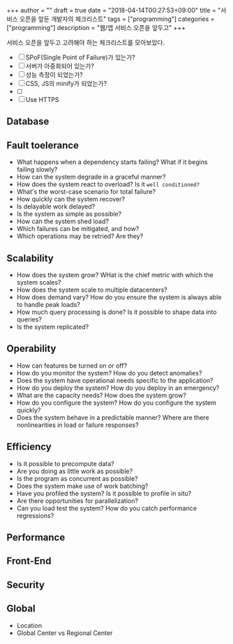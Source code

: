 +++
author = ""
draft = true
date = "2018-04-14T00:27:53+09:00"
title = "서비스 오픈을 앞둔 개발자의 체크리스트"
tags = ["programming"]
categories = ["programming"]
description = "웹/앱 서비스 오픈을 앞두고"
+++

서비스 오픈을 앞두고 고려해야 하는 체크리스트를 모아보았다.

- [ ] SPoF(Single Point of Failure)가 있는가?
- [ ] 서버가 아중화되어 있는가?
- [ ] 성능 측정이 되었는가?
- [ ] CSS, JS의 minify가 되었는가?
- [ ] 
- [ ] Use HTTPS

## Database

## Fault toelerance

- What happens when a dependency starts failing? What if it begins failing slowly?
- How can the system degrade in a graceful manner?
- How does the system react to overload? Is it `well conditioned?`
- What's the worst-case scenario for total failure?
- How quickly can the system recover?
- Is delayable work delayed?
- Is the system as simple as possible?
- How can the system shed load?
- Which failures can be mitigated, and how?
- Which operations may be retried? Are they?

## Scalability

- How does the system grow? WHat is the chief metric with which the system scales?
- How does the system scale to multiple datacenters?
- How does demand vary? How do you ensure the system is always able to handle peak loads?
- How much query processing is done? Is it possible to shape data into queries?
- Is the system replicated?

## Operability

- How can features be turned on or off?
- How do you monitor the system? How do you detect anomalies?
- Does the system have operational needs specific to the application?
- How do you deploy the system? How do you deploy in an emergency?
- What are the capacity needs? How does the system grow?
- How do you configure the system? How do you configure the system quickly?
- Does the system behave in a predictable manner? Where are there nonlinearities in load or failure responses?

## Efficiency

- Is it possible to precompute data?
- Are you doing as little work as possible?
- Is the program as concurrent as possible?
- Does the system make use of work batching?
- Have you profiled the system? Is it possible to profile in situ?
- Are there opportunities for parallelization?
- Can you load test the system? How do you catch performance regressions?


## Performance

## Front-End

## Security

## Global

- Location
- Global Center vs Regional Center

